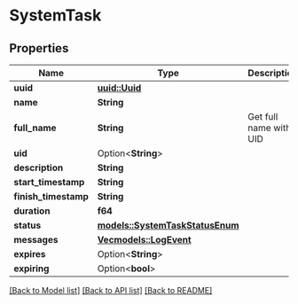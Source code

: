 # SystemTask

## Properties

Name | Type | Description | Notes
------------ | ------------- | ------------- | -------------
**uuid** | [**uuid::Uuid**](uuid::Uuid.md) |  | [readonly]
**name** | **String** |  | 
**full_name** | **String** | Get full name with UID | [readonly]
**uid** | Option<**String**> |  | [optional]
**description** | **String** |  | 
**start_timestamp** | **String** |  | [readonly]
**finish_timestamp** | **String** |  | [readonly]
**duration** | **f64** |  | [readonly]
**status** | [**models::SystemTaskStatusEnum**](SystemTaskStatusEnum.md) |  | 
**messages** | [**Vec<models::LogEvent>**](LogEvent.md) |  | 
**expires** | Option<**String**> |  | [optional]
**expiring** | Option<**bool**> |  | [optional]

[[Back to Model list]](../README.md#documentation-for-models) [[Back to API list]](../README.md#documentation-for-api-endpoints) [[Back to README]](../README.md)


